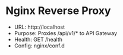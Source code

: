 # Nginx Reverse Proxy

- URL: http://localhost
- Purpose: Proxies /api/v1/* to API Gateway
- Health: GET /health
- Config: nginx/conf.d

